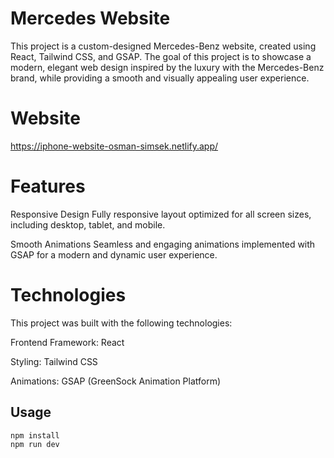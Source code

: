 # Mercedes Website
This project is a custom-designed Mercedes-Benz website, created using React, Tailwind CSS, and GSAP. The goal of this project is to showcase a modern, elegant web design inspired by the luxury with the Mercedes-Benz brand, while providing a smooth and visually appealing user experience.
# Website
https://iphone-website-osman-simsek.netlify.app/
# Features
Responsive Design
Fully responsive layout optimized for all screen sizes, including desktop, tablet, and mobile.

Smooth Animations
Seamless and engaging animations implemented with GSAP for a modern and dynamic user experience.

# Technologies
This project was built with the following technologies:

Frontend Framework: React

Styling: Tailwind CSS

Animations: GSAP (GreenSock Animation Platform)



## Usage
```bash
npm install
npm run dev
```

